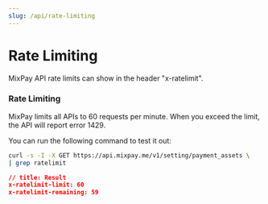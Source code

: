 ```yaml
---
slug: /api/rate-limiting
---
```


# Rate Limiting

MixPay API  rate limits can show in the header "x-ratelimit".

### Rate Limiting

MixPay limits all APIs to 60 requests per minute. When you exceed the limit, the API will report error 1429.


You can run the following command to test it out:

```bash
curl -s -I -X GET https://api.mixpay.me/v1/setting/payment_assets \
| grep ratelimit
```

```json
// title: Result
x-ratelimit-limit: 60
x-ratelimit-remaining: 59
```
